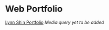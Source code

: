 # Web Portfolio

[Lynn Shin Portfolio](https://shinhy2026.github.io/lynn-shin-portfolio/)
*Media query yet to be added*
